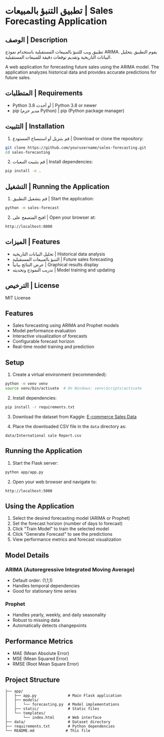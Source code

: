 # تطبيق التنبؤ بالمبيعات | Sales Forecasting Application

## الوصف | Description
تطبيق ويب للتنبؤ بالمبيعات المستقبلية باستخدام نموذج ARIMA. يقوم التطبيق بتحليل البيانات التاريخية وتقديم توقعات دقيقة للمبيعات المستقبلية.

A web application for forecasting future sales using the ARIMA model. The application analyzes historical data and provides accurate predictions for future sales.

## المتطلبات | Requirements
- Python 3.8 أو أحدث | Python 3.8 or newer
- pip (مدير حزم Python) | pip (Python package manager)

## التثبيت | Installation
1. قم بتنزيل أو استنساخ المستودع | Download or clone the repository:
```bash
git clone https://github.com/yourusername/sales-forecasting.git
cd sales-forecasting
```

2. قم بتثبيت التبعيات | Install dependencies:
```bash
pip install -e .
```

## التشغيل | Running the Application
1. قم بتشغيل التطبيق | Start the application:
```bash
python -m sales-forecast
```

2. افتح المتصفح على | Open your browser at:
```
http://localhost:8000
```

## الميزات | Features
- تحليل البيانات التاريخية | Historical data analysis
- التنبؤ بالمبيعات المستقبلية | Future sales forecasting
- عرض النتائج بيانياً | Graphical results display
- تدريب النموذج وتحديثه | Model training and updating

## الترخيص | License
MIT License

## Features

- Sales forecasting using ARIMA and Prophet models
- Model performance evaluation
- Interactive visualization of forecasts
- Configurable forecast horizon
- Real-time model training and prediction

## Setup

1. Create a virtual environment (recommended):
```bash
python -m venv venv
source venv/bin/activate  # On Windows: venv\Scripts\activate
```

2. Install dependencies:
```bash
pip install -r requirements.txt
```

3. Download the dataset from Kaggle:
[E-commerce Sales Data](https://www.kaggle.com/datasets/thedevastator/unlock-profits-with-e-commerce-sales-data)

4. Place the downloaded CSV file in the `data` directory as:
```
data/International sale Report.csv
```

## Running the Application

1. Start the Flask server:
```bash
python app/app.py
```

2. Open your web browser and navigate to:
```
http://localhost:5000
```

## Using the Application

1. Select the desired forecasting model (ARIMA or Prophet)
2. Set the forecast horizon (number of days to forecast)
3. Click "Train Model" to train the selected model
4. Click "Generate Forecast" to see the predictions
5. View performance metrics and forecast visualization

## Model Details

### ARIMA (Autoregressive Integrated Moving Average)
- Default order: (1,1,1)
- Handles temporal dependencies
- Good for stationary time series

### Prophet
- Handles yearly, weekly, and daily seasonality
- Robust to missing data
- Automatically detects changepoints

## Performance Metrics

- MAE (Mean Absolute Error)
- MSE (Mean Squared Error)
- RMSE (Root Mean Square Error)

## Project Structure

```
├── app/
│   ├── app.py              # Main Flask application
│   ├── models/
│   │   └── forecasting.py  # Model implementations
│   ├── static/             # Static files
│   └── templates/
│       └── index.html      # Web interface
├── data/                   # Dataset directory
├── requirements.txt        # Python dependencies
└── README.md              # This file
``` 